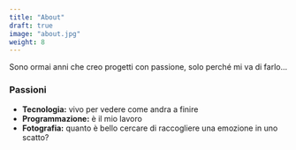 ```yaml
---
title: "About"
draft: true
image: "about.jpg"
weight: 8
---
```

Sono ormai anni che creo progetti con passione, solo perché mi va di farlo...


### Passioni

* **Tecnologia:** vivo per vedere come andra a finire
* **Programmazione:** è il mio lavoro
* **Fotografia:** quanto è bello cercare di raccogliere una emozione in uno scatto?

